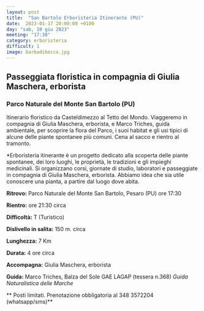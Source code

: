 ```yaml
---
layout: post
title:  "San Bartolo Erboristeria Itinerante (PU)"
date:  2023-01-17 20:00:00 +0100
day: "sab, 10 giu 2023"
meeting: "17:30"
category: erboristeria 
difficult: 1
image: barbadibecco.jpg
---
```


## Passeggiata floristica in compagnia di Giulia Maschera, erborista
### Parco Naturale del Monte San Bartolo (PU)

Itinerario floristico da Casteldimezzo al Tetto del Mondo. Viaggeremo in compagnia di Giulia Maschera, erborista, e Marco Triches, guida ambientale, per scoprire la flora del Parco, i suoi habitat e gli usi tipici di alcune delle piante spontanee più comuni.
Cena al sacco e rientro al tramonto.

*Erboristeria itinerante è un progetto dedicato alla scoperta delle piante spontanee, dei loro luoghi, le proprietà, le tradizioni e gli impieghi medicinali. Si organizzano corsi, giornate di studio, laboratori e passeggiate in compagnia di Giulia Maschera, erborista. Abbiamo idea che sia utile conoscere una pianta, a partire dal luogo dove abita.

**Ritrovo:** Parco Naturale del Monte San Bartolo, Pesaro (PU) ore 17:30

**Rientro:** ore 21:30 circa 

**Difficoltà:** T (Turistico)

**Dislivello in salita:**  150 m. circa

**Lunghezza:** 7 Km

**Durata:** 4 ore circa

**Accompagna:** Giulia Maschera, erborista 

**Guida:** Marco Triches, Balza del Sole GAE LAGAP (tessera n.368)
*Guida Naturalistica delle Marche*

**
Posti limitati. Prenotazione obbligatoria al 348 3572204 (whatsapp/sms)**

